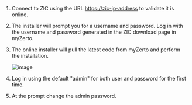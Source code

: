 1.	Connect to ZIC using the URL [https://zic-ip-address](https://zic-ip-address) to validate it is online.
2.	The installer will prompt you for a username and password. Log in with the username and password generated in the ZIC download page in myZerto.
3.	The online installer will pull the latest code from myZerto and perform the installation.

    ![image](ZIC_connect_to_ZIC.png)
    
    
4.  Log in using the default "admin" for both user and password for the first time.
3.	At the prompt change the admin password.
